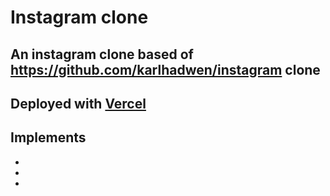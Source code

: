 # Instagram clone

## An instagram clone based of https://github.com/karlhadwen/instagram clone

## Deployed with [Vercel](https://instagram-clone-ten-eta.vercel.app/)

## Implements

-
-
-
